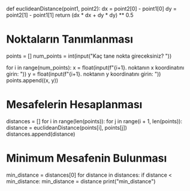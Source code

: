 def euclideanDistance(point1, point2):
    dx = point2[0] - point1[0]
    dy = point2[1] - point1[1]
    return (dx * dx + dy * dy) ** 0.5

# Noktaların Tanımlanması
points = []
num_points = int(input("Kaç tane nokta gireceksiniz? "))

for i in range(num_points):
    x = float(input(f"{i+1}. noktanın x koordinatını girin: "))
    y = float(input(f"{i+1}. noktanın y koordinatını girin: "))
    points.append((x, y))

# Mesafelerin Hesaplanması
distances = []
for i in range(len(points)):
    for j in range(i + 1, len(points)):
        distance = euclideanDistance(points[i], points[j])
        distances.append(distance)

# Minimum Mesafenin Bulunması
min_distance = distances[0]
for distance in distances:
    if distance < min_distance:
        min_distance = distance
print("min_distance")
